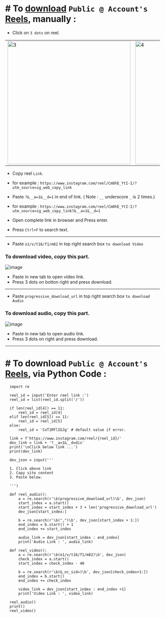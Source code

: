 # # To [download](https://scontent.cdninstagram.com/o1/v/t16/f1/m82/C54567487C200E0D06C79C5DA03A559A_video_dashinit.mp4?efg=eyJxZV9ncm91cHMiOiJbXCJpZ193ZWJfZGVsaXZlcnlfdnRzX290ZlwiXSIsInZlbmNvZGVfdGFnIjoidnRzX3ZvZF91cmxnZW4uNDgwLmNsaXBzLmJhc2VsaW5lIn0&_nc_ht=instagram.fdel5-2.fna.fbcdn.net&_nc_cat=106&vs=192854153373476_3058706972&_nc_vs=HBksFQIYT2lnX3hwdl9yZWVsc19wZXJtYW5lbnRfcHJvZC9DNTQ1Njc0ODdDMjAwRTBEMDZDNzlDNURBMDNBNTU5QV92aWRlb19kYXNoaW5pdC5tcDQVAALIAQAVABgkR0NWRkJoT01adk1xNWNvQUFQVGszQ1VNSC0xNWJwUjFBQUFGFQICyAEAKAAYABsAFQAAJtSAt%2FGMkuQ%2FFQIoAkMzLBdAYqiDEm6XjRgSZGFzaF9iYXNlbGluZV8yX3YxEQB1%2FgcA&_nc_rid=d8c8924743&ccb=9-4&oh=00_AfD-gNBzhSBRCrIFsSbKmThN1dzDo0ZV_alerSyCmlqDDA&oe=640A279B&_nc_sid=74f7ba) `Public @ Account's` [Reels](https://www.instagram.com/reel/CpiBBfCvGEW/?utm_source=ig_web_copy_link), manually :

- Click on `3 dots` on reel.

<table>
   <tr>
      <td><img src="https://user-images.githubusercontent.com/50515418/218237891-2159d910-6a8e-4abe-991e-0ad1c00e1efb.png" alt="3" width = 400px></td>
      <td><img src="https://user-images.githubusercontent.com/50515418/218239639-5dc9242c-e4ea-48bd-8b05-f50113e9ad96.png" alt="4" width = 400px></td>
  </tr>
</table>

- Copy reel `Link`.
- for example : `https://www.instagram.com/reel/CmOhE_YtI-I/?utm_source=ig_web_copy_link`

- Paste `?&__a=1&__d=1` in end of link. ( Note : `__` underscore `_` is 2 times.)
- for example : `https://www.instagram.com/reel/CmOhE_YtI-I/?utm_source=ig_web_copy_link?&__a=1&__d=1`

- Open complete link in browser and Press enter.
- Press `Ctrl+F` to search text.

---------------------------

- Paste `o1/v/t16/f1/m82` in top right search box `to download Video`

### To download video, copy this part.
![image](https://user-images.githubusercontent.com/50515418/218238477-c90a658d-c3b4-4e90-8025-b39381f4e6b9.png)

- Paste in new tab to open video link.
- Press 3 dots on botton right and press download.

------------------------

- Paste `progressive_download_url` in top right search box `to download Audio`

### To download audio, copy this part.
![image](https://user-images.githubusercontent.com/50515418/218238598-4b501eb8-5242-496f-bd3d-c208a7d8f86a.png)

- Paste in new tab to open audio link.
- Press 3 dots on right and press download.

------------------------------------

# # To download `Public @ Account's` [Reels](https://www.instagram.com/p/CmOhE_YtI-I/), via Python Code :

      import re

      reel_id = input('Enter reel link :')
      reel_id = list(reel_id.split('/'))

      if len(reel_id[4]) == 11:
          reel_id = reel_id[4]
      elif len(reel_id[5]) == 11:
          reel_id = reel_id[5]
      else:
          reel_id = 'CoT1MflIGJg' # default value if error.

      link = f'https://www.instagram.com/reel/{reel_id}/'
      dev_link = link + '?__a=1&__d=dis'
      print('\nClick below link ...')
      print(dev_link)

      dev_json = input('''

      1. Click above link
      2. Copy site content
      3. Paste below.

      ''')

      def reel_audio():
          a = re.search(r'\b(progressive_download_url)\b', dev_json)
          start_index = a.start()
          start_index = start_index + 3 + len('progressive_download_url')
          dev_json[start_index:]

          b = re.search(r'\b(",")\b', dev_json[start_index + 1:])
          end_index = b.start() + 1
          end_index += start_index

          audio_link = dev_json[start_index : end_index]
          print('Audio Link : ', audio_link)

      def reel_video():
          a = re.search(r'\b(o1/v/t16/f1/m82)\b', dev_json)
          check_index = a.start()
          start_index = check_index - 40

          b = re.search(r'\b(&_nc_sid=)\b', dev_json[check_index+1:])
          end_index = b.start()
          end_index += check_index

          video_link = dev_json[start_index : end_index +1]
          print('Video Link : ', video_link)

      reel_audio()
      print()
      reel_video()

